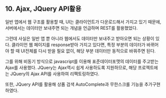 ## 10. Ajax, JQuery API활용

일반 앱에서 웹 구조를 활용할 때,
UI는 클라이언트가 다운로드해서 가지고 있기 때문에, 
서버에서는 데이터만 보내주면 되는 개념을 언급하며 REST를 활용했었다.

그런데 사실은 일반 앱 뿐 아니라 
웹에서도 데이터만 보내주고 받아오면 되는 상황이 있다.
클라이언 웹 페이지를 response받아 가지고 있다면, 특정 부분의 데이터가 바뀌어야 할 때 
UI전체를 다시 받을 필요 없이, 해당 부분 데이터만 동적으로 바꿔주면 된다. 

그를 위해 비동기 방식으로 javascript를 이용해 표준데이터포맷의 데이터를 주고받는 Ajax를 사용했다.
JQuery는 Ajax역시 쉽게 사용하도록 지원하므로, 
해당 프로젝트에는 JQuery의 Ajax API를 사용하여 리팩토링하였다.

또한, JQuery API를 활용해
상품 검색 AutoComplete과 무한스크롤 기능을 추가구현하였다. 